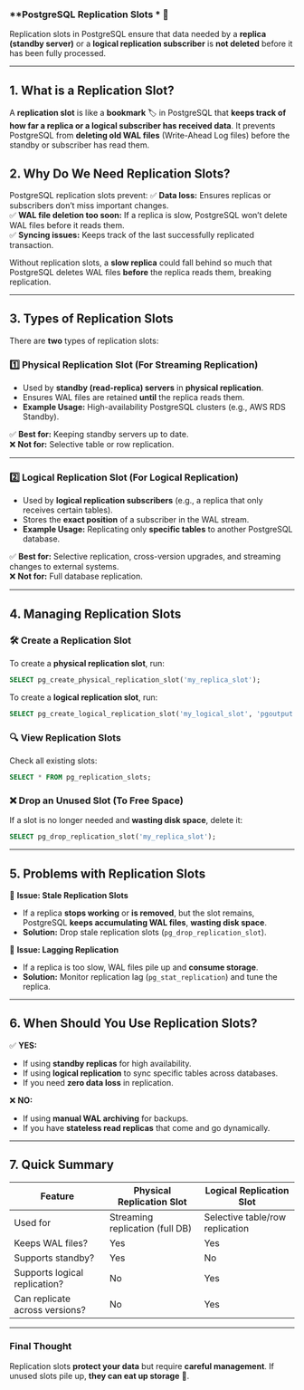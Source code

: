 ### **PostgreSQL Replication Slots * 🚀

Replication slots in PostgreSQL ensure that data needed by a **replica (standby server)** or a **logical replication subscriber** is **not deleted** before it has been fully processed.

---

## **1. What is a Replication Slot?**
A **replication slot** is like a **bookmark** 🏷️ in PostgreSQL that **keeps track of how far a replica or a logical subscriber has received data**. It prevents PostgreSQL from **deleting old WAL files** (Write-Ahead Log files) before the standby or subscriber has read them.



## **2. Why Do We Need Replication Slots?**
PostgreSQL replication slots prevent:
✅ **Data loss:** Ensures replicas or subscribers don’t miss important changes.  
✅ **WAL file deletion too soon:** If a replica is slow, PostgreSQL won’t delete WAL files before it reads them.  
✅ **Syncing issues:** Keeps track of the last successfully replicated transaction.

Without replication slots, a **slow replica** could fall behind so much that PostgreSQL deletes WAL files **before** the replica reads them, breaking replication.

---

## **3. Types of Replication Slots**
There are **two** types of replication slots:

### **1️⃣ Physical Replication Slot (For Streaming Replication)**
- Used by **standby (read-replica) servers** in **physical replication**.
- Ensures WAL files are retained **until** the replica reads them.
- **Example Usage:** High-availability PostgreSQL clusters (e.g., AWS RDS Standby).

✅ **Best for:** Keeping standby servers up to date.  
❌ **Not for:** Selective table or row replication.

---

### **2️⃣ Logical Replication Slot (For Logical Replication)**
- Used by **logical replication subscribers** (e.g., a replica that only receives certain tables).
- Stores the **exact position** of a subscriber in the WAL stream.
- **Example Usage:** Replicating only **specific tables** to another PostgreSQL database.

✅ **Best for:** Selective replication, cross-version upgrades, and streaming changes to external systems.  
❌ **Not for:** Full database replication.

---

## **4. Managing Replication Slots**
### **🛠️ Create a Replication Slot**
To create a **physical replication slot**, run:
```sql
SELECT pg_create_physical_replication_slot('my_replica_slot');
```

To create a **logical replication slot**, run:
```sql
SELECT pg_create_logical_replication_slot('my_logical_slot', 'pgoutput');
```

### **🔍 View Replication Slots**
Check all existing slots:
```sql
SELECT * FROM pg_replication_slots;
```

### **❌ Drop an Unused Slot (To Free Space)**
If a slot is no longer needed and **wasting disk space**, delete it:
```sql
SELECT pg_drop_replication_slot('my_replica_slot');
```

---

## **5. Problems with Replication Slots**
🚨 **Issue: Stale Replication Slots**
- If a replica **stops working** or **is removed**, but the slot remains, PostgreSQL **keeps accumulating WAL files**, **wasting disk space**.
- **Solution:** Drop stale replication slots (`pg_drop_replication_slot`).

🚨 **Issue: Lagging Replication**
- If a replica is too slow, WAL files pile up and **consume storage**.
- **Solution:** Monitor replication lag (`pg_stat_replication`) and tune the replica.

---

## **6. When Should You Use Replication Slots?**
✅ **YES:**  
- If using **standby replicas** for high availability.  
- If using **logical replication** to sync specific tables across databases.  
- If you need **zero data loss** in replication.

❌ **NO:**  
- If using **manual WAL archiving** for backups.  
- If you have **stateless read replicas** that come and go dynamically.

---

## **7. Quick Summary**
| Feature  | Physical Replication Slot | Logical Replication Slot |
|----------|-------------------------|-------------------------|
| Used for | Streaming replication (full DB) | Selective table/row replication |
| Keeps WAL files? | Yes | Yes |
| Supports standby? | Yes | No |
| Supports logical replication? | No | Yes |
| Can replicate across versions? | No | Yes |

---

### **Final Thought**
Replication slots **protect your data** but require **careful management**. If unused slots pile up, **they can eat up storage** 🚀.

